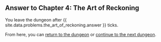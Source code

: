 ## Answer to Chapter 4: The Art of Reckoning

You leave the dungeon after {{ site.data.problems.the_art_of_reckoning.answer }} ticks.

From here, you can [return to the dungeon](../../../chapters/04/the-art-of-reckoning.md) or [continue to the next dungeon](../../../chapters/05/knapsack.md).

